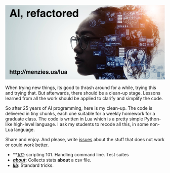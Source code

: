 <img src="docs/img/banner.png">

When trying new things, its good to thrash around for a while,
trying this and trying that. But afterwards, there should
be a clean-up stage. Lessons learned from all the work should
be applied to clarify and simplify the code.

So after 25 years of AI programming, here is my clean-up. The code
is delivered in tiny chunks, each one suitable for a weekly homework
for a graduate class.  The code is written in Lua which is a pretty
simple Python-like high-level language. I ask my students to recode
all this, in some non-Lua language.

Share and enjoy. And please, write [issues](http://github.com/timm/lua/issues)
about the stuff that does not work or could work better.

- **_[101](101.md)_:
 scripting 101. Handling command line. Test suites
- **_[about](about.md)_**:
  Collects stats **about** a csv file.
- **_[lib](lib.md)_**:
  Standard tricks.

